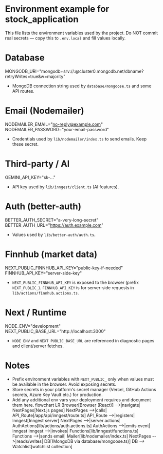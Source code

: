 # Environment example for stock_application

This file lists the environment variables used by the project. Do NOT commit real secrets — copy this to `.env.local` and fill values locally.

# Database
MONGODB_URI="mongodb+srv://<user>:<password>@cluster0.mongodb.net/dbname?retryWrites=true&w=majority"
  - MongoDB connection string used by `database/mongoose.ts` and some API routes.

# Email (Nodemailer)
NODEMAILER_EMAIL="no-reply@example.com"
NODEMAILER_PASSWORD="your-email-password"
  - Credentials used by `lib/nodemailer/index.ts` to send emails. Keep these secret.

# Third-party / AI
GEMINI_API_KEY="sk-..."
  - API key used by `lib/inngest/client.ts` (AI features).

# Auth (better-auth)
BETTER_AUTH_SECRET="a-very-long-secret"
BETTER_AUTH_URL="https://auth.example.com"
  - Values used by `lib/better-auth/auth.ts`.

# Finnhub (market data)
NEXT_PUBLIC_FINNHUB_API_KEY="public-key-if-needed"
FINNHUB_API_KEY="server-side-key"
  - `NEXT_PUBLIC_FINNHUB_API_KEY` is exposed to the browser (prefix `NEXT_PUBLIC_`). `FINNHUB_API_KEY` is for server-side requests in `lib/actions/finnhub.actions.ts`.

# Next / Runtime
NODE_ENV="development"
NEXT_PUBLIC_BASE_URL="http://localhost:3000"
  - `NODE_ENV` and `NEXT_PUBLIC_BASE_URL` are referenced in diagnostic pages and client/server fetches.

# Notes
- Prefix environment variables with `NEXT_PUBLIC_` only when values must be available in the browser. Avoid exposing secrets.
- Store secrets in your platform's secret manager (Vercel, GitHub Actions secrets, Azure Key Vault etc.) for production.
- Add any additional env vars your deployment requires and document them here.
flowchart LR
  Browser[Browser (React)] -->|navigate| NextPages[Next.js pages]
  NextPages -->|calls| API_Route[/app/api/inngest/route.ts]
  API_Route -->|registers| Inngest[Inngest server]
  NextPages -->|server actions| AuthActions[lib/actions/auth.actions.ts]
  AuthActions -->|emits event| Inngest
  Inngest -->|invokes| Functions[lib/inngest/functions.ts]
  Functions -->|sends email| Mailer[lib/nodemailer/index.ts]
  NextPages -->|reads/writes| DB[(MongoDB via database/mongoose.ts)]
  DB --> Watchlist[watchlist collection]

